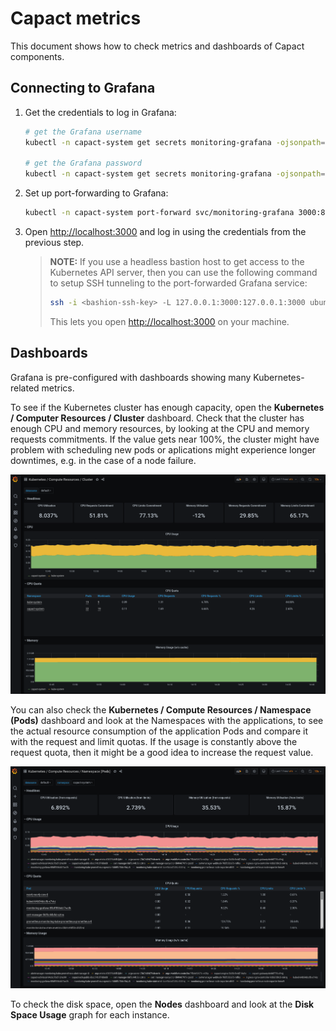 # Capact metrics

This document shows how to check metrics and dashboards of Capact components.

## Connecting to Grafana

1. Get the credentials to log in Grafana:
    ```bash
    # get the Grafana username
    kubectl -n capact-system get secrets monitoring-grafana -ojsonpath="{.data.admin-user}" | base64 -d

    # get the Grafana password
    kubectl -n capact-system get secrets monitoring-grafana -ojsonpath="{.data.admin-password}" | base64 -d
    ```

1. Set up port-forwarding to Grafana:
    ```bash
    kubectl -n capact-system port-forward svc/monitoring-grafana 3000:80
    ```

1. Open [http://localhost:3000](http://localhost:3000) and log in using the credentials from the previous step.

    > **NOTE:** If you use a headless bastion host to get access to the Kubernetes API server, then you can use the following command to setup SSH tunneling to the port-forwarded Grafana service:
    > ```bash
    > ssh -i <bashion-ssh-key> -L 127.0.0.1:3000:127.0.0.1:3000 ubuntu@<bastion-ip>
    > ```
    > This lets you open [http://localhost:3000](http://localhost:3000) on your machine.

## Dashboards

Grafana is pre-configured with dashboards showing many Kubernetes-related metrics.

To see if the Kubernetes cluster has enough capacity, open the **Kubernetes / Computer Resources / Cluster** dashboard. Check that the cluster has enough CPU and memory resources, by looking at the CPU and memory requests commitments. If the value gets near 100%, the cluster might have problem with scheduling new pods or aplications might experience longer downtimes, e.g. in the case of a node failure.

![grafana_resources_cluster](./assets/grafana_resources_cluster.png)

You can also check the **Kubernetes / Compute Resources / Namespace (Pods)** dashboard and look at the Namespaces with the applications, to see the actual resource consumption of the application Pods and compare it with the request and limit quotas. If the usage is constantly above the request quota, then it might be a good idea to increase the request value.

![grafana_resources_namespaces](./assets/grafana_resources_namespaces.png)

To check the disk space, open the **Nodes** dashboard and look at the **Disk Space Usage** graph for each instance.
